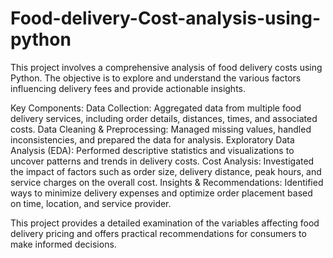 # Food-delivery-Cost-analysis-using-python
This project involves a comprehensive analysis of food delivery costs using Python. The objective is to explore and understand the various factors influencing delivery fees and provide actionable insights.


Key Components:
Data Collection: Aggregated data from multiple food delivery services, including order details, distances, times, and associated costs.
Data Cleaning & Preprocessing: Managed missing values, handled inconsistencies, and prepared the data for analysis.
Exploratory Data Analysis (EDA): Performed descriptive statistics and visualizations to uncover patterns and trends in delivery costs.
Cost Analysis: Investigated the impact of factors such as order size, delivery distance, peak hours, and service charges on the overall cost.
Insights & Recommendations: Identified ways to minimize delivery expenses and optimize order placement based on time, location, and service provider.


This project provides a detailed examination of the variables affecting food delivery pricing and offers practical recommendations for consumers to make informed decisions.
